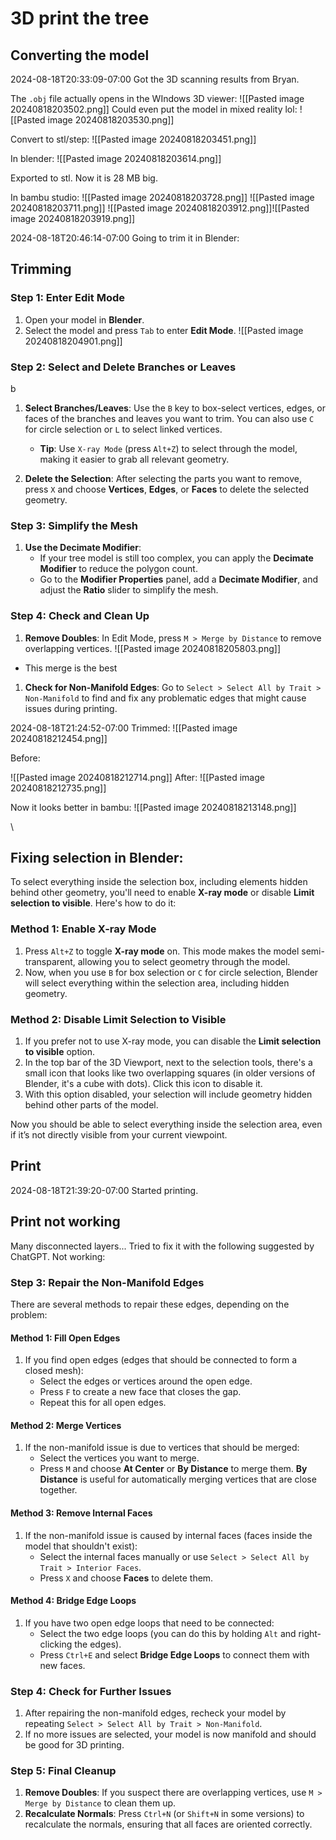 
# 3D print the tree


## Converting the model
2024-08-18T20:33:09-07:00
Got the 3D scanning results from Bryan.

The `.obj` file actually opens in the WIndows 3D viewer:
![[Pasted image 20240818203502.png]]
Could even put the model in mixed reality lol:
![[Pasted image 20240818203530.png]]

Convert to stl/step:
![[Pasted image 20240818203451.png]]

In blender:
![[Pasted image 20240818203614.png]]

Exported to stl. Now it is 28 MB big.

In bambu studio:
![[Pasted image 20240818203728.png]]
![[Pasted image 20240818203711.png]]
![[Pasted image 20240818203912.png]]![[Pasted image 20240818203919.png]]

2024-08-18T20:46:14-07:00
Going to trim it in Blender:

## Trimming
### Step 1: Enter Edit Mode

1. Open your model in **Blender**.
2. Select the model and press `Tab` to enter **Edit Mode**.
![[Pasted image 20240818204901.png]]

### Step 2: Select and Delete Branches or Leaves
b
1. **Select Branches/Leaves**: Use the `B` key to box-select vertices, edges, or faces of the branches and leaves you want to trim. You can also use `C` for circle selection or `L` to select linked vertices.
    
    - **Tip**: Use `X-ray Mode` (press `Alt+Z`) to select through the model, making it easier to grab all relevant geometry.
2. **Delete the Selection**: After selecting the parts you want to remove, press `X` and choose **Vertices**, **Edges**, or **Faces** to delete the selected geometry.
    

### Step 3: Simplify the Mesh

1. **Use the Decimate Modifier**:
    - If your tree model is still too complex, you can apply the **Decimate Modifier** to reduce the polygon count.
    - Go to the **Modifier Properties** panel, add a **Decimate Modifier**, and adjust the **Ratio** slider to simplify the mesh.

### Step 4: Check and Clean Up

1. **Remove Doubles**: In Edit Mode, press `M > Merge by Distance` to remove overlapping vertices.
![[Pasted image 20240818205803.png]]
- This merge is the best

1. **Check for Non-Manifold Edges**: Go to `Select > Select All by Trait > Non-Manifold` to find and fix any problematic edges that might cause issues during printing.

2024-08-18T21:24:52-07:00
Trimmed:
![[Pasted image 20240818212454.png]]

Before:

![[Pasted image 20240818212714.png]]
After:
![[Pasted image 20240818212735.png]]

Now it looks better in bambu:
![[Pasted image 20240818213148.png]]

\

## Fixing selection in Blender:
To select everything inside the selection box, including elements hidden behind other geometry, you'll need to enable **X-ray mode** or disable **Limit selection to visible**. Here's how to do it:

### Method 1: Enable X-ray Mode

1. Press `Alt+Z` to toggle **X-ray mode** on. This mode makes the model semi-transparent, allowing you to select geometry through the model.
2. Now, when you use `B` for box selection or `C` for circle selection, Blender will select everything within the selection area, including hidden geometry.

### Method 2: Disable Limit Selection to Visible

1. If you prefer not to use X-ray mode, you can disable the **Limit selection to visible** option.
2. In the top bar of the 3D Viewport, next to the selection tools, there's a small icon that looks like two overlapping squares (in older versions of Blender, it's a cube with dots). Click this icon to disable it.
3. With this option disabled, your selection will include geometry hidden behind other parts of the model.

Now you should be able to select everything inside the selection area, even if it’s not directly visible from your current viewpoint.


## Print
2024-08-18T21:39:20-07:00
Started printing.


## Print not working

Many disconnected layers...
Tried to fix it with the following suggested by ChatGPT. Not working:
### Step 3: Repair the Non-Manifold Edges

There are several methods to repair these edges, depending on the problem:

#### Method 1: Fill Open Edges

1. If you find open edges (edges that should be connected to form a closed mesh):
    - Select the edges or vertices around the open edge.
    - Press `F` to create a new face that closes the gap.
    - Repeat this for all open edges.

#### Method 2: Merge Vertices

1. If the non-manifold issue is due to vertices that should be merged:
    - Select the vertices you want to merge.
    - Press `M` and choose **At Center** or **By Distance** to merge them. **By Distance** is useful for automatically merging vertices that are close together.

#### Method 3: Remove Internal Faces

1. If the non-manifold issue is caused by internal faces (faces inside the model that shouldn't exist):
    - Select the internal faces manually or use `Select > Select All by Trait > Interior Faces`.
    - Press `X` and choose **Faces** to delete them.

#### Method 4: Bridge Edge Loops

1. If you have two open edge loops that need to be connected:
    - Select the two edge loops (you can do this by holding `Alt` and right-clicking the edges).
    - Press `Ctrl+E` and select **Bridge Edge Loops** to connect them with new faces.

### Step 4: Check for Further Issues

1. After repairing the non-manifold edges, recheck your model by repeating `Select > Select All by Trait > Non-Manifold`.
2. If no more issues are selected, your model is now manifold and should be good for 3D printing.

### Step 5: Final Cleanup

1. **Remove Doubles**: If you suspect there are overlapping vertices, use `M > Merge by Distance` to clean them up.
2. **Recalculate Normals**: Press `Ctrl+N` (or `Shift+N` in some versions) to recalculate the normals, ensuring that all faces are oriented correctly.
